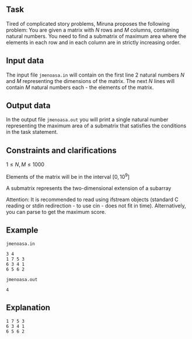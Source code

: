 ## Task

Tired of complicated story problems, Miruna proposes the following problem: You are given a matrix with $N$ rows and $M$ columns, containing natural numbers. You need to find a submatrix of maximum area where the elements in each row and in each column are in strictly increasing order.

## Input data

The input file `jmenoasa.in` will contain on the first line 2 natural numbers $N$ and $M$ representing the dimensions of the matrix. The next $N$ lines will contain $M$ natural numbers each - the elements of the matrix.

## Output data

In the output file `jmenoasa.out` you will print a single natural number representing the maximum area of a submatrix that satisfies the conditions in the task statement.

## Constraints and clarifications

$1 \leq N, M \leq 1000$

Elements of the matrix will be in the interval $[0, 10^9]$

A submatrix represents the two-dimensional extension of a subarray

Attention: It is recommended to read using ifstream objects (standard C reading or stdin redirection - to use cin - does not fit in time). Alternatively, you can parse to get the maximum score.

## Example

`jmenoasa.in`
```
3 4
1 7 5 3
6 3 4 1
6 5 6 2
```

`jmenoasa.out`
```
4
```

## Explanation

```
1 7 5 3 
6 3 4 1 
6 5 6 2 
```
